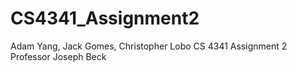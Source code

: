 # CS4341_Assignment2

Adam Yang, Jack Gomes, Christopher Lobo
CS 4341 Assignment 2
Professor Joseph Beck
